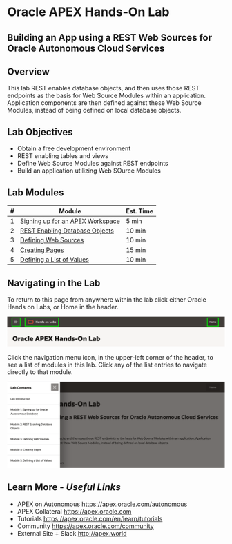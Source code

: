 # Oracle APEX Hands-On Lab

## Building an App using a REST Web Sources for Oracle Autonomous Cloud Services

## Overview
This lab REST enables database objects, and then uses those REST endpoints as the basis for Web Source Modules within an application. Application components are then defined against these Web Source Modules, instead of being defined on local database objects. 

## Lab Objectives

* Obtain a free development environment
* REST enabling tables and views
* Define Web Source Modules against REST endpoints
* Build an application utilizing Web SOurce Modules

## Lab Modules

| # | Module | Est. Time |
| --- | --- | --- |
| 1 | [Signing up for an APEX Workspace](1-sign-up-apex.md) | 5 min |
| 2 | [REST Enabling Database Objects](2-rest-enabling.md) | 10 min |
| 3 | [Defining Web Sources](3-defining-web-source.md) | 10 min |
| 4 | [Creating Pages](4-creating-pages.md) | 15 min |
| 5 | [Defining a List of Values](5-defining-lov.md) | 10 min |

## Navigating in the Lab
To return to this page from anywhere within the lab click either Oracle Hands on Labs, or Home in the header.

![](images/0/lab-header.png)

Click the navigation menu icon, in the upper-left corner of the header, to see a list of modules in this lab. Click any of the list entries to navigate directly to that module.

![](images/0/lab-menu.png)

## Learn More - *Useful Links*

- APEX on Autonomous   https://apex.oracle.com/autonomous
- APEX Collateral   https://apex.oracle.com
- Tutorials   https://apex.oracle.com/en/learn/tutorials
- Community   https://apex.oracle.com/community
- External Site + Slack   http://apex.world

